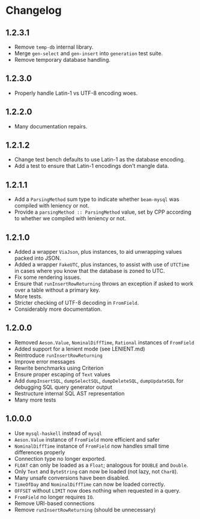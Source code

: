 # Changelog

## 1.2.3.1

* Remove `temp-db` internal library.
* Merge `gen-select` and `gen-insert` into `generation` test suite.
* Remove temporary database handling.

## 1.2.3.0

* Properly handle Latin-1 vs UTF-8 encoding woes.

## 1.2.2.0

* Many documentation repairs.

## 1.2.1.2

* Change test bench defaults to use Latin-1 as the database encoding.
* Add a test to ensure that Latin-1 encodings don't mangle data.

## 1.2.1.1

* Add a `ParsingMethod` sum type to indicate whether `beam-mysql` was compiled
  with leniency or not.
* Provide a `parsingMethod :: ParsingMethod` value, set by CPP according to
  whether we compiled with leniency or not.

## 1.2.1.0

* Added a wrapper `ViaJson`, plus instances, to aid unwrapping values packed
  into JSON. 
* Added a wrapper `FakeUTC`, plus instances, to assist with use of `UTCTime` in
  cases where you know that the database is zoned to UTC.
* Fix some rendering issues.
* Ensure that `runInsertRowReturning` throws an exception if asked to work over
  a table without a primary key.
* More tests.
* Stricter checking of UTF-8 decoding in `FromField`.
* Considerably more documentation.


## 1.2.0.0

* Removed `Aeson.Value`, `NominalDiffTime`, `Rational` instances of `FromField`
* Added support for a lenient mode (see LENIENT.md)
* Reintroduce `runInsertRowReturning`
* Improve error messages
* Rewrite benchmarks using Criterion
* Ensure proper escaping of `Text` values
* Add `dumpInsertSQL`, `dumpSelectSQL`, `dumpDeleteSQL`, `dumpUpdateSQL` for 
  debugging SQL query generator output
* Restructure internal SQL AST representation
* Many more tests

## 1.0.0.0

* Use `mysql-haskell` instead of `mysql`
* `Aeson.Value` instance of `FromField` more efficient and safer
* `NominalDiffTime` instance of `FromField` now handles small time differences
  properly
* Connection type no longer exported.
* `FLOAT` can only be loaded as a `Float`; analogous for `DOUBLE` and `Double`.
* Only `Text` and `ByteString` can now be loaded (not lazy, not `Char8`).
* Many unsafe conversions have been disabled.
* `TimeOfDay` and `NominalDiffTime` can now be loaded correctly.
* `OFFSET` without `LIMIT` now does nothing when requested in a query.
* `FromField` no longer requires `IO`.
* Remove URI-based connections
* Remove `runInsertRowReturning` (should be unnecessary)
